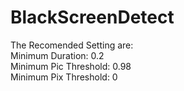# BlackScreenDetect<br>
The Recomended Setting are:<br> 
Minimum Duration: 0.2<br>
Minimum Pic Threshold: 0.98<br>
Minimum Pix Threshold: 0<br>
